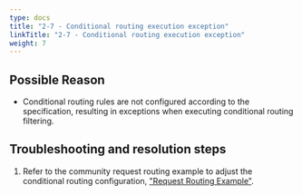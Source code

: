 ```yaml
---
type: docs
title: "2-7 - Conditional routing execution exception"
linkTitle: "2-7 - Conditional routing execution exception"
weight: 7
---
```


## Possible Reason

* Conditional routing rules are not configured according to the specification, resulting in exceptions when executing conditional routing filtering.

## Troubleshooting and resolution steps
1. Refer to the community request routing example to adjust the conditional routing configuration, ["Request Routing Example"](https://dubbo.apache.org/zh/overview/tasks/traffic-management/traffic-routing/).



<p style="margin-top: 3rem;"> </p>